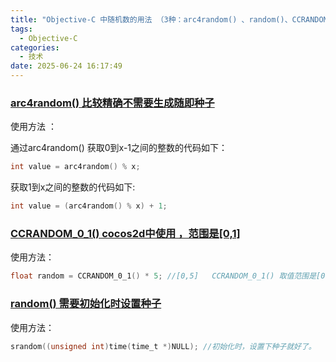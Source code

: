 ```yaml
---
title: "Objective-C 中随机数的用法 （3种：arc4random() 、random()、CCRANDOM_0_1() ）"
tags:
  - Objective-C
categories:
  - 技术
date: 2025-06-24 16:17:49
---
```


### [arc4random() 比较精确不需要生成随即种子](#1)

使用方法 ：

通过arc4random() 获取0到x-1之间的整数的代码如下：

```objectivec
int value = arc4random() % x;
```

获取1到x之间的整数的代码如下:

```objectivec
int value = (arc4random() % x) + 1;
```

### [CCRANDOM_0_1() cocos2d中使用 ，范围是[0,1]](#2)

使用方法：

```objectivec
float random = CCRANDOM_0_1() * 5; //[0,5]   CCRANDOM_0_1() 取值范围是[0,1]
```

### [random() 需要初始化时设置种子](#3)

使用方法：

```objectivec
srandom((unsigned int)time(time_t *)NULL); //初始化时，设置下种子就好了。
```

